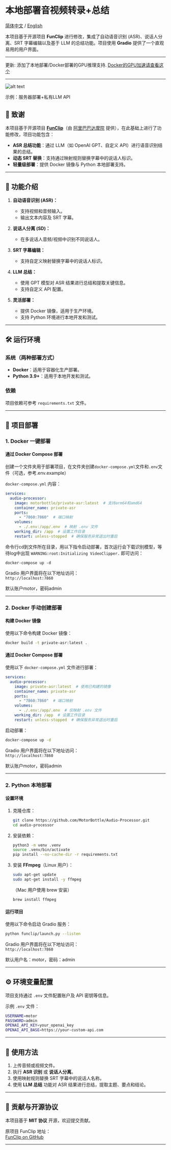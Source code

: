 # 本地部署音视频转录+总结

[简体中文](./README_zh.md) / [English](./README.md)

本项目基于开源项目 **FunClip** 进行修改，集成了自动语音识别 (ASR)、说话人分离、SRT 字幕编辑以及基于 LLM 的总结功能。项目使用 **Gradio** 提供了一个直观易用的用户界面。

---

更新: 添加了本地部署/Docker部署的GPU推理支持. [Docker的GPU加速请查看这个](./Docker_GPU.md)

---
![alt text](IMG_3044.JPG)

示例：服务器部署+私有LLM API

## 📜 **致谢**

本项目基于开源项目 **[FunClip](https://github.com/alibaba-damo-academy/FunClip)**（由 [阿里巴巴达摩院](https://github.com/alibaba-damo-academy) 提供），在此基础上进行了功能修改，项目功能包含：

- **ASR 总结功能**：通过 LLM（如 OpenAI GPT、自定义 API）进行语音识别结果的总结。
- **动态 SRT 替换**：支持通过映射规则替换字幕中的说话人标识。
- **轻量级部署**：提供 Docker 镜像与 Python 本地部署支持。

---

## 🎯 **功能介绍**

1. **自动语音识别 (ASR)：**  
   - 支持视频和音频输入。  
   - 输出文本内容及 SRT 字幕。

2. **说话人分离 (SD)：**  
   - 在多说话人音频/视频中识别不同说话人。

3. **SRT 字幕编辑：**  
   - 支持自定义映射替换字幕中的说话人标识。

4. **LLM 总结：**  
   - 使用 GPT 模型对 ASR 结果进行总结和提取关键信息。  
   - 支持自定义 API 配置。

5. **灵活部署：**  
   - 提供 Docker 镜像，适用于生产环境。  
   - 支持 Python 环境进行本地开发和测试。

---

## 🛠 **运行环境**

### 系统（两种部署方式）
- **Docker**：适用于容器化生产部署。
- **Python 3.9+**：适用于本地开发和测试。

### 依赖
项目依赖可参考 `requirements.txt` 文件。

---

## 🚀 **项目部署**

### 1. **Docker 一键部署**

#### **通过 Docker Compose 部署**
创建一个文件夹用于部署项目，在文件夹创建`docker-compose.yml`文件和`.env`文件（可选，参考.env.example）

 `docker-compose.yml` 内容：

```yaml
services:
  audio-processor:
    image: motorbottle/private-asr:latest  # 支持arm64和amd64
    container_name: private-asr
    ports:
      - "7860:7860"  # 端口映射
    volumes:
      - ./.env:/app/.env  # 映射 .env 文件
    working_dir: /app  # 设置工作目录
    restart: unless-stopped  # 确保服务异常退出时重启
```

命令行cd到文件所在目录，用以下指令启动部署，首次运行会下载识别模型，等待log中出现 `WARNING:root:Initializing VideoClipper.` 即可访问：
```
docker-compose up -d
```

Gradio 用户界面将在以下地址访问：  
`http://localhost:7860`

默认账户motor，密码admin

---

### 2. **Docker 手动创建部署**

#### **构建 Docker 镜像**
使用以下命令构建 Docker 镜像：
```bash
docker build -t private-asr:latest .
```

#### **通过 Docker Compose 部署**
使用以下 `docker-compose.yml` 文件进行部署：

```yaml
services:
  audio-processor:
    image: private-asr:latest  # 使用已构建的镜像
    container_name: private-asr
    ports:
      - "7860:7860"  # 端口映射
    volumes:
      - ./.env:/app/.env  # 仅映射 .env 文件
    working_dir: /app  # 设置工作目录
    restart: unless-stopped  # 确保服务异常退出时重启
```

启动部署：
```bash
docker-compose up -d
```

Gradio 用户界面将在以下地址访问：  
`http://localhost:7860`

默认账户motor，密码admin

---

### 2. **Python 本地部署**

#### **设置环境**

1. 克隆仓库：
   ```bash
   git clone https://github.com/MotorBottle/Audio-Processor.git
   cd audio-processor
   ```

2. 安装依赖：
   ```bash
   python3 -m venv .venv
   source .venv/bin/activate
   pip install --no-cache-dir -r requirements.txt
   ```

3. 安装 **FFmpeg**（Linux 用户）：
   ```bash
   sudo apt-get update
   sudo apt-get install -y ffmpeg
   ```

   （Mac 用户使用 brew 安装）
   ```bash
   brew install ffmpeg
   ```

#### **运行项目**

使用以下命令启动 Gradio 服务：
```bash
python funclip/launch.py --listen
```

Gradio 用户界面将在以下地址访问：  
`http://localhost:7860`

默认用户名：motor，密码：admin

---

## ⚙️ **环境变量配置**

项目支持通过 `.env` 文件配置账户及 API 密钥等信息。

示例 `.env` 文件：
```bash
USERNAME=motor
PASSWORD=admin
OPENAI_API_KEY=your_openai_key
OPENAI_API_BASE=https://your-custom-api.com
```

---

## 🎥 **使用方法**

1. 上传音频或视频文件。
2. 执行 **ASR 识别** 或 **说话人分离**。
3. 使用映射规则替换 SRT 字幕中的说话人名称。
4. 使用 **LLM 总结** 功能对 ASR 结果进行总结，提取主题、要点和结论。

---

## 🔗 **贡献与开源协议**

本项目基于 **MIT 协议** 开源，欢迎提交贡献。

原项目 FunClip 地址：  
[FunClip on GitHub](https://github.com/alibaba-damo-academy/FunClip)

---